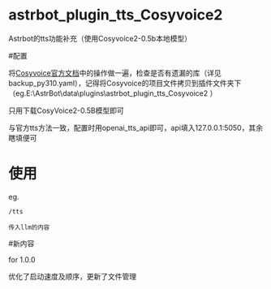 # astrbot_plugin_tts_Cosyvoice2

Astrbot的tts功能补充（使用Cosyvoice2-0.5b本地模型）

#配置

将[Cosyvoice官方文档](https://www.modelscope.cn/models/iic/CosyVoice2-0.5B/summary)中的操作做一遍，检查是否有遗漏的库（详见backup_py310.yaml），记得将Cosyvoice的项目文件拷贝到插件文件夹下  （eg.E:\AstrBot\data\plugins\astrbot_plugin_tts_Cosyvoice2 ）

只用下载CosyVoice2-0.5B模型即可

与官方tts方法一致，配置时用openai_tts_api即可，api填入127.0.0.1:5050，其余瞎填便可 

# 使用

eg. 

    /tts

    传入llm的内容

#新内容

for 1.0.0

优化了启动速度及顺序，更新了文件管理